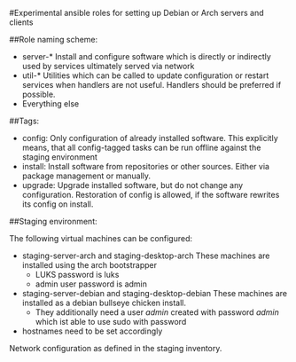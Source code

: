 #Experimental ansible roles for setting up Debian or Arch servers and clients

##Role naming scheme:

- server-*
  Install and configure software which is directly or indirectly used by services ultimately served via network
- util-*
  Utilities which can be called to update configuration or restart services when handlers are not useful. Handlers should be preferred if possible.
- Everything else

##Tags:

- config:
  Only configuration of already installed software. This explicitly means, that all config-tagged tasks can be run offline against the staging environment
- install:
  Install software from repositories or other sources. Either via package management or manually.
- upgrade:
  Upgrade installed software, but do not change any configuration. Restoration of config is allowed, if the software rewrites its config on install.

##Staging environment:

The following virtual machines can be configured:

- staging-server-arch and staging-desktop-arch
  These machines are installed using the arch bootstrapper
  - LUKS password is luks
  - admin user password is admin
- staging-server-debian and staging-desktop-debian
  These machines are installed as a debian bullseye chicken install.
  - They additionally need a user *admin* created with password *admin* which ist able to use sudo with password
- hostnames need to be set accordingly
  
Network configuration as defined in the staging inventory.
  
  
